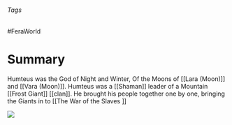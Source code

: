 ###### Tags

#FeraWorld

# Summary

Humteus was the God of Night and Winter, Of the Moons of [[Lara (Moon)]] and [[Vara (Moon)]]. Humteus was a [[Shaman]] leader of a Mountain [[Frost Giant]] [[clan]]. He brought his people together one by one, bringing the Giants in to [[The War of the Slaves ]] 

![](Humteus.jpg)